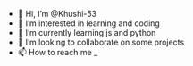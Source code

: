 - 👋 Hi, I’m @Khushi-53
- 👀 I’m interested in learning and coding 
- 🌱 I’m currently learning js and python
- 💞️ I’m looking to collaborate on some projects
- 📫 How to reach me _

<!---
Khushi-53/Khushi-53 is a ✨ special ✨ repository because its `README.md` (this file) appears on your GitHub profile.
You can click the Preview link to take a look at your changes.
--->

